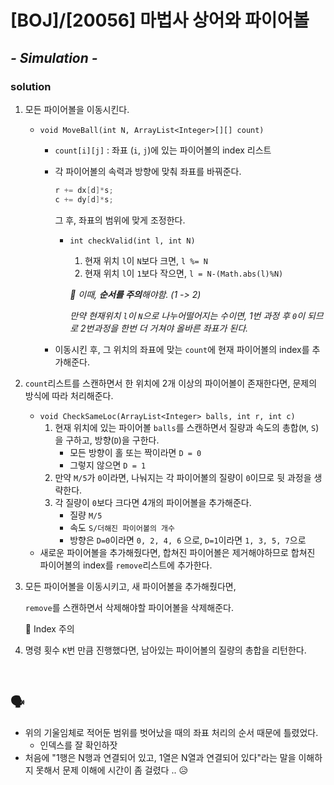 # [BOJ]/[20056] 마법사 상어와 파이어볼

## *- Simulation -*

### solution

1. 모든 파이어볼을 이동시킨다.

   * `void MoveBall(int N, ArrayList<Integer>[][] count)`

     * `count[i][j]` : 좌표 (`i`, `j`)에 있는 파이어볼의 index 리스트

     * 각 파이어볼의 속력과 방향에 맞춰 좌표를 바꿔준다.

       ```java
       r += dx[d]*s;
       c += dy[d]*s;
       ```

       그 후, 좌표의 범위에 맞게 조정한다.

       * `int checkValid(int l, int N)`

         1. 현재 위치 `l`이 `N`보다 크면, `l %= N`
         2. 현재 위치 `l`이 `1`보다 작으면, `l = N-(Math.abs(l)%N)`

         *:star2: 이때, **순서를 주의**해야함. (1 -> 2)*

          *만약 현재위치 `l`이 `N`으로 나누어떨어지는 수이면, 1번 과정 후 `0`이 되므로 2번과정을 한번 더 거쳐야 올바른 좌표가 된다.*

     * 이동시킨 후, 그 위치의 좌표에 맞는 `count`에 현재 파이어볼의 index를 추가해준다.

2. `count`리스트를 스캔하면서 한 위치에 2개 이상의 파이어볼이 존재한다면, 문제의 방식에 따라 처리해준다.

   * `void CheckSameLoc(ArrayList<Integer> balls, int r, int c)`
     1. 현재 위치에 있는 파이어볼 `balls`를 스캔하면서 질량과 속도의 총합(`M`, `S`)을 구하고, 방향(`D`)을 구한다.
        * 모든 방향이 홀 또는 짝이라면 `D = 0`
        * 그렇지 않으면 `D = 1`
     2. 만약 `M/5`가 `0`이라면, 나눠지는 각 파이어볼의 질량이 `0`이므로 뒷 과정을 생략한다.
     3. 각 질량이 `0`보다 크다면 4개의 파이어볼을 추가해준다.
        * 질량 `M/5`
        * 속도 `S/더해진 파이어볼의 개수`
        * 방향은 `D=0`이라면 `0, 2, 4, 6` 으로, `D=1`이라면 `1, 3, 5, 7`으로
   * 새로운 파이어볼을 추가해줬다면, 합쳐진 파이어볼은 제거해야하므로 합쳐진 파이어볼의 index를 `remove`리스트에 추가한다.

3. 모든 파이어볼을 이동시키고, 새 파이어볼을 추가해줬다면,

   `remove`를 스캔하면서 삭제해야할 파이어볼을 삭제해준다.

   :star2: Index 주의

4. 명령 횟수 `K`번 만큼 진행했다면, 남아있는 파이어볼의 질량의 총합을 리턴한다.

</br>

## :speaking_head:

* 위의 기울임체로 적어둔 범위를 벗어났을 때의 좌표 처리의 순서 때문에 틀렸었다.
  * 인덱스를 잘 확인하잣
* 처음에 "1행은 N행과 연결되어 있고, 1열은 N열과 연결되어 있다"라는 말을 이해하지 못해서 문제 이해에 시간이 좀 걸렸다 .. 😥

